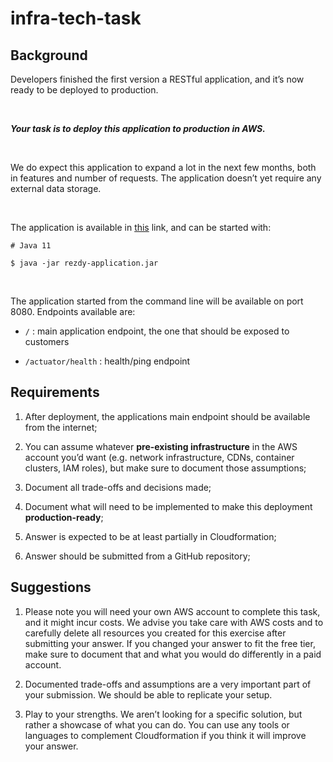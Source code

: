 # infra-tech-task

## Background

Developers finished the first version a RESTful application, and it’s now ready to be deployed to production. 

<br/>

_**Your task is to deploy this application to production in AWS.**_


<br/>
 

We do expect this application to expand a lot in the next few months, both in features and number of requests.
The application doesn’t yet require any external data storage. 

<br/>

The application is available in [this](https://github.com/Rezdy/infra-tech-task/releases/download/1.0.0/rezdy-application.jar) link, and can be started with:

```
# Java 11 

$ java -jar rezdy-application.jar
```

<br/>

The application started from the command line will be available on port 8080. Endpoints available are:

  -  `/`  : main application endpoint, the one that should be exposed to customers

  -  `/actuator/health` : health/ping endpoint

 
## Requirements

1. After deployment, the applications main endpoint should be available from the internet; 

1. You can assume whatever **pre-existing infrastructure** in the AWS account you’d want (e.g. network infrastructure, CDNs, container clusters, IAM roles), but make sure to document those assumptions; 

1. Document all trade-offs and decisions made;

1. Document what will need to be implemented to make this deployment **production-ready**;

1. Answer is expected to be at least partially in Cloudformation; 

1. Answer should be submitted from a GitHub repository; 

 
## Suggestions

1. Please note you will need your own AWS account to complete this task, and it might incur costs. We advise you take care with AWS costs and to carefully delete all resources you created for this exercise after submitting your answer. If you changed your answer to fit the free tier, make sure to document that and what you would do differently in a paid account. 

1. Documented trade-offs and assumptions are a very important part of your submission. We should be able to replicate your setup. 

1. Play to your strengths. We aren’t looking for a specific solution, but rather a showcase of what you can do. You can use any tools or languages to complement Cloudformation if you think it will improve your answer. 



